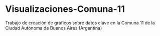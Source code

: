 # Visualizaciones-Comuna-11
Trabajo de creación de gráficos sobre datos clave en la Comuna 11 de la Ciudad Autónoma de Buenos Aires (Argentina)
